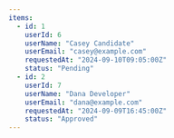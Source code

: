 ```yaml
---
items:
  - id: 1
    userId: 6
    userName: "Casey Candidate"
    userEmail: "casey@example.com"
    requestedAt: "2024-09-10T09:05:00Z"
    status: "Pending"
  - id: 2
    userId: 7
    userName: "Dana Developer"
    userEmail: "dana@example.com"
    requestedAt: "2024-09-09T16:45:00Z"
    status: "Approved"
---
```

